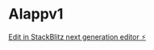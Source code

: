 # AIappv1

[Edit in StackBlitz next generation editor ⚡️](https://stackblitz.com/~/github.com/Ybranco/AIappv1)